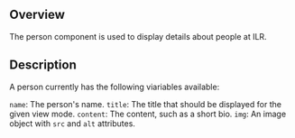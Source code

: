 ## Overview

The person component is used to display details about people at ILR.

## Description

A person currently has the following viariables available:

`name`: The person's name.
`title`: The title that should be displayed for the given view mode.
`content`: The content, such as a short bio.
`img`: An image object with `src` and `alt` attributes.
